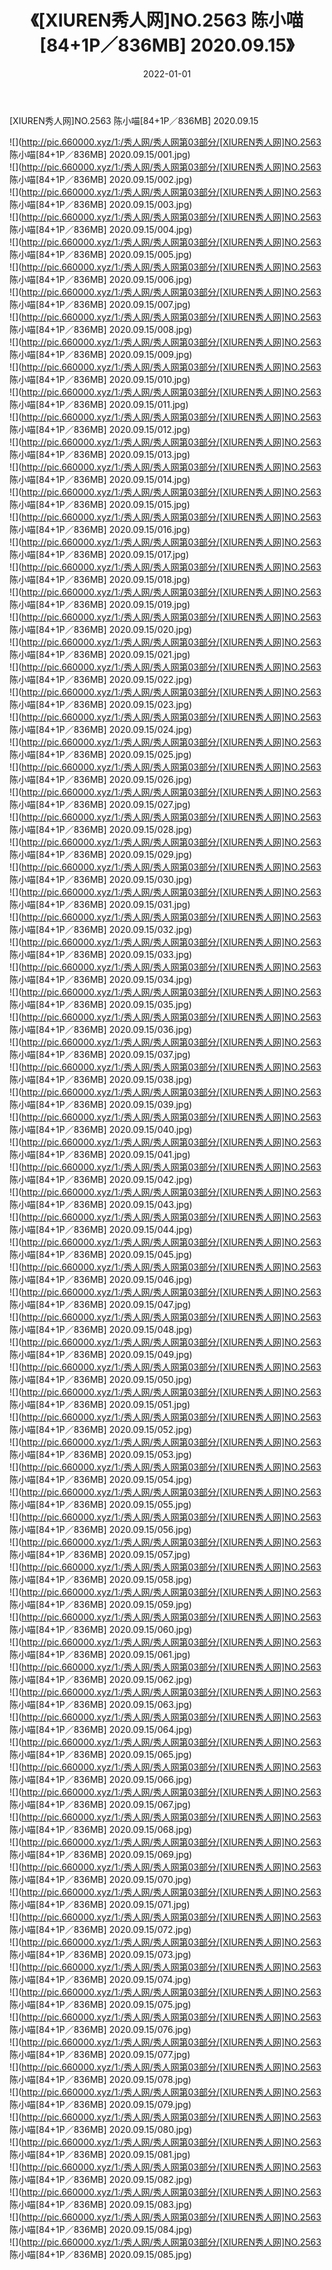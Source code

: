 ﻿---
layout: post
title:  《[XIUREN秀人网]NO.2563 陈小喵[84+1P／836MB] 2020.09.15》
date:   2022-01-01
img: http://pic.660000.xyz/1:/秀人网/秀人网第03部分/[XIUREN秀人网]NO.2563 陈小喵[84+1P／836MB] 2020.09.15/000.jpg
categories: [美女, 清纯, 唯美]
---

[XIUREN秀人网]NO.2563 陈小喵[84+1P／836MB] 2020.09.15

 ![](http://pic.660000.xyz/1:/秀人网/秀人网第03部分/[XIUREN秀人网]NO.2563 陈小喵[84+1P／836MB] 2020.09.15/001.jpg) <br>![](http://pic.660000.xyz/1:/秀人网/秀人网第03部分/[XIUREN秀人网]NO.2563 陈小喵[84+1P／836MB] 2020.09.15/002.jpg) <br>![](http://pic.660000.xyz/1:/秀人网/秀人网第03部分/[XIUREN秀人网]NO.2563 陈小喵[84+1P／836MB] 2020.09.15/003.jpg) <br>![](http://pic.660000.xyz/1:/秀人网/秀人网第03部分/[XIUREN秀人网]NO.2563 陈小喵[84+1P／836MB] 2020.09.15/004.jpg) <br>![](http://pic.660000.xyz/1:/秀人网/秀人网第03部分/[XIUREN秀人网]NO.2563 陈小喵[84+1P／836MB] 2020.09.15/005.jpg) <br>![](http://pic.660000.xyz/1:/秀人网/秀人网第03部分/[XIUREN秀人网]NO.2563 陈小喵[84+1P／836MB] 2020.09.15/006.jpg) <br>![](http://pic.660000.xyz/1:/秀人网/秀人网第03部分/[XIUREN秀人网]NO.2563 陈小喵[84+1P／836MB] 2020.09.15/007.jpg) <br>![](http://pic.660000.xyz/1:/秀人网/秀人网第03部分/[XIUREN秀人网]NO.2563 陈小喵[84+1P／836MB] 2020.09.15/008.jpg) <br>![](http://pic.660000.xyz/1:/秀人网/秀人网第03部分/[XIUREN秀人网]NO.2563 陈小喵[84+1P／836MB] 2020.09.15/009.jpg) <br>![](http://pic.660000.xyz/1:/秀人网/秀人网第03部分/[XIUREN秀人网]NO.2563 陈小喵[84+1P／836MB] 2020.09.15/010.jpg) <br>![](http://pic.660000.xyz/1:/秀人网/秀人网第03部分/[XIUREN秀人网]NO.2563 陈小喵[84+1P／836MB] 2020.09.15/011.jpg) <br>![](http://pic.660000.xyz/1:/秀人网/秀人网第03部分/[XIUREN秀人网]NO.2563 陈小喵[84+1P／836MB] 2020.09.15/012.jpg) <br>![](http://pic.660000.xyz/1:/秀人网/秀人网第03部分/[XIUREN秀人网]NO.2563 陈小喵[84+1P／836MB] 2020.09.15/013.jpg) <br>![](http://pic.660000.xyz/1:/秀人网/秀人网第03部分/[XIUREN秀人网]NO.2563 陈小喵[84+1P／836MB] 2020.09.15/014.jpg) <br>![](http://pic.660000.xyz/1:/秀人网/秀人网第03部分/[XIUREN秀人网]NO.2563 陈小喵[84+1P／836MB] 2020.09.15/015.jpg) <br>![](http://pic.660000.xyz/1:/秀人网/秀人网第03部分/[XIUREN秀人网]NO.2563 陈小喵[84+1P／836MB] 2020.09.15/016.jpg) <br>![](http://pic.660000.xyz/1:/秀人网/秀人网第03部分/[XIUREN秀人网]NO.2563 陈小喵[84+1P／836MB] 2020.09.15/017.jpg) <br>![](http://pic.660000.xyz/1:/秀人网/秀人网第03部分/[XIUREN秀人网]NO.2563 陈小喵[84+1P／836MB] 2020.09.15/018.jpg) <br>![](http://pic.660000.xyz/1:/秀人网/秀人网第03部分/[XIUREN秀人网]NO.2563 陈小喵[84+1P／836MB] 2020.09.15/019.jpg) <br>![](http://pic.660000.xyz/1:/秀人网/秀人网第03部分/[XIUREN秀人网]NO.2563 陈小喵[84+1P／836MB] 2020.09.15/020.jpg) <br>![](http://pic.660000.xyz/1:/秀人网/秀人网第03部分/[XIUREN秀人网]NO.2563 陈小喵[84+1P／836MB] 2020.09.15/021.jpg) <br>![](http://pic.660000.xyz/1:/秀人网/秀人网第03部分/[XIUREN秀人网]NO.2563 陈小喵[84+1P／836MB] 2020.09.15/022.jpg) <br>![](http://pic.660000.xyz/1:/秀人网/秀人网第03部分/[XIUREN秀人网]NO.2563 陈小喵[84+1P／836MB] 2020.09.15/023.jpg) <br>![](http://pic.660000.xyz/1:/秀人网/秀人网第03部分/[XIUREN秀人网]NO.2563 陈小喵[84+1P／836MB] 2020.09.15/024.jpg) <br>![](http://pic.660000.xyz/1:/秀人网/秀人网第03部分/[XIUREN秀人网]NO.2563 陈小喵[84+1P／836MB] 2020.09.15/025.jpg) <br>![](http://pic.660000.xyz/1:/秀人网/秀人网第03部分/[XIUREN秀人网]NO.2563 陈小喵[84+1P／836MB] 2020.09.15/026.jpg) <br>![](http://pic.660000.xyz/1:/秀人网/秀人网第03部分/[XIUREN秀人网]NO.2563 陈小喵[84+1P／836MB] 2020.09.15/027.jpg) <br>![](http://pic.660000.xyz/1:/秀人网/秀人网第03部分/[XIUREN秀人网]NO.2563 陈小喵[84+1P／836MB] 2020.09.15/028.jpg) <br>![](http://pic.660000.xyz/1:/秀人网/秀人网第03部分/[XIUREN秀人网]NO.2563 陈小喵[84+1P／836MB] 2020.09.15/029.jpg) <br>![](http://pic.660000.xyz/1:/秀人网/秀人网第03部分/[XIUREN秀人网]NO.2563 陈小喵[84+1P／836MB] 2020.09.15/030.jpg) <br>![](http://pic.660000.xyz/1:/秀人网/秀人网第03部分/[XIUREN秀人网]NO.2563 陈小喵[84+1P／836MB] 2020.09.15/031.jpg) <br>![](http://pic.660000.xyz/1:/秀人网/秀人网第03部分/[XIUREN秀人网]NO.2563 陈小喵[84+1P／836MB] 2020.09.15/032.jpg) <br>![](http://pic.660000.xyz/1:/秀人网/秀人网第03部分/[XIUREN秀人网]NO.2563 陈小喵[84+1P／836MB] 2020.09.15/033.jpg) <br>![](http://pic.660000.xyz/1:/秀人网/秀人网第03部分/[XIUREN秀人网]NO.2563 陈小喵[84+1P／836MB] 2020.09.15/034.jpg) <br>![](http://pic.660000.xyz/1:/秀人网/秀人网第03部分/[XIUREN秀人网]NO.2563 陈小喵[84+1P／836MB] 2020.09.15/035.jpg) <br>![](http://pic.660000.xyz/1:/秀人网/秀人网第03部分/[XIUREN秀人网]NO.2563 陈小喵[84+1P／836MB] 2020.09.15/036.jpg) <br>![](http://pic.660000.xyz/1:/秀人网/秀人网第03部分/[XIUREN秀人网]NO.2563 陈小喵[84+1P／836MB] 2020.09.15/037.jpg) <br>![](http://pic.660000.xyz/1:/秀人网/秀人网第03部分/[XIUREN秀人网]NO.2563 陈小喵[84+1P／836MB] 2020.09.15/038.jpg) <br>![](http://pic.660000.xyz/1:/秀人网/秀人网第03部分/[XIUREN秀人网]NO.2563 陈小喵[84+1P／836MB] 2020.09.15/039.jpg) <br>![](http://pic.660000.xyz/1:/秀人网/秀人网第03部分/[XIUREN秀人网]NO.2563 陈小喵[84+1P／836MB] 2020.09.15/040.jpg) <br>![](http://pic.660000.xyz/1:/秀人网/秀人网第03部分/[XIUREN秀人网]NO.2563 陈小喵[84+1P／836MB] 2020.09.15/041.jpg) <br>![](http://pic.660000.xyz/1:/秀人网/秀人网第03部分/[XIUREN秀人网]NO.2563 陈小喵[84+1P／836MB] 2020.09.15/042.jpg) <br>![](http://pic.660000.xyz/1:/秀人网/秀人网第03部分/[XIUREN秀人网]NO.2563 陈小喵[84+1P／836MB] 2020.09.15/043.jpg) <br>![](http://pic.660000.xyz/1:/秀人网/秀人网第03部分/[XIUREN秀人网]NO.2563 陈小喵[84+1P／836MB] 2020.09.15/044.jpg) <br>![](http://pic.660000.xyz/1:/秀人网/秀人网第03部分/[XIUREN秀人网]NO.2563 陈小喵[84+1P／836MB] 2020.09.15/045.jpg) <br>![](http://pic.660000.xyz/1:/秀人网/秀人网第03部分/[XIUREN秀人网]NO.2563 陈小喵[84+1P／836MB] 2020.09.15/046.jpg) <br>![](http://pic.660000.xyz/1:/秀人网/秀人网第03部分/[XIUREN秀人网]NO.2563 陈小喵[84+1P／836MB] 2020.09.15/047.jpg) <br>![](http://pic.660000.xyz/1:/秀人网/秀人网第03部分/[XIUREN秀人网]NO.2563 陈小喵[84+1P／836MB] 2020.09.15/048.jpg) <br>![](http://pic.660000.xyz/1:/秀人网/秀人网第03部分/[XIUREN秀人网]NO.2563 陈小喵[84+1P／836MB] 2020.09.15/049.jpg) <br>![](http://pic.660000.xyz/1:/秀人网/秀人网第03部分/[XIUREN秀人网]NO.2563 陈小喵[84+1P／836MB] 2020.09.15/050.jpg) <br>![](http://pic.660000.xyz/1:/秀人网/秀人网第03部分/[XIUREN秀人网]NO.2563 陈小喵[84+1P／836MB] 2020.09.15/051.jpg) <br>![](http://pic.660000.xyz/1:/秀人网/秀人网第03部分/[XIUREN秀人网]NO.2563 陈小喵[84+1P／836MB] 2020.09.15/052.jpg) <br>![](http://pic.660000.xyz/1:/秀人网/秀人网第03部分/[XIUREN秀人网]NO.2563 陈小喵[84+1P／836MB] 2020.09.15/053.jpg) <br>![](http://pic.660000.xyz/1:/秀人网/秀人网第03部分/[XIUREN秀人网]NO.2563 陈小喵[84+1P／836MB] 2020.09.15/054.jpg) <br>![](http://pic.660000.xyz/1:/秀人网/秀人网第03部分/[XIUREN秀人网]NO.2563 陈小喵[84+1P／836MB] 2020.09.15/055.jpg) <br>![](http://pic.660000.xyz/1:/秀人网/秀人网第03部分/[XIUREN秀人网]NO.2563 陈小喵[84+1P／836MB] 2020.09.15/056.jpg) <br>![](http://pic.660000.xyz/1:/秀人网/秀人网第03部分/[XIUREN秀人网]NO.2563 陈小喵[84+1P／836MB] 2020.09.15/057.jpg) <br>![](http://pic.660000.xyz/1:/秀人网/秀人网第03部分/[XIUREN秀人网]NO.2563 陈小喵[84+1P／836MB] 2020.09.15/058.jpg) <br>![](http://pic.660000.xyz/1:/秀人网/秀人网第03部分/[XIUREN秀人网]NO.2563 陈小喵[84+1P／836MB] 2020.09.15/059.jpg) <br>![](http://pic.660000.xyz/1:/秀人网/秀人网第03部分/[XIUREN秀人网]NO.2563 陈小喵[84+1P／836MB] 2020.09.15/060.jpg) <br>![](http://pic.660000.xyz/1:/秀人网/秀人网第03部分/[XIUREN秀人网]NO.2563 陈小喵[84+1P／836MB] 2020.09.15/061.jpg) <br>![](http://pic.660000.xyz/1:/秀人网/秀人网第03部分/[XIUREN秀人网]NO.2563 陈小喵[84+1P／836MB] 2020.09.15/062.jpg) <br>![](http://pic.660000.xyz/1:/秀人网/秀人网第03部分/[XIUREN秀人网]NO.2563 陈小喵[84+1P／836MB] 2020.09.15/063.jpg) <br>![](http://pic.660000.xyz/1:/秀人网/秀人网第03部分/[XIUREN秀人网]NO.2563 陈小喵[84+1P／836MB] 2020.09.15/064.jpg) <br>![](http://pic.660000.xyz/1:/秀人网/秀人网第03部分/[XIUREN秀人网]NO.2563 陈小喵[84+1P／836MB] 2020.09.15/065.jpg) <br>![](http://pic.660000.xyz/1:/秀人网/秀人网第03部分/[XIUREN秀人网]NO.2563 陈小喵[84+1P／836MB] 2020.09.15/066.jpg) <br>![](http://pic.660000.xyz/1:/秀人网/秀人网第03部分/[XIUREN秀人网]NO.2563 陈小喵[84+1P／836MB] 2020.09.15/067.jpg) <br>![](http://pic.660000.xyz/1:/秀人网/秀人网第03部分/[XIUREN秀人网]NO.2563 陈小喵[84+1P／836MB] 2020.09.15/068.jpg) <br>![](http://pic.660000.xyz/1:/秀人网/秀人网第03部分/[XIUREN秀人网]NO.2563 陈小喵[84+1P／836MB] 2020.09.15/069.jpg) <br>![](http://pic.660000.xyz/1:/秀人网/秀人网第03部分/[XIUREN秀人网]NO.2563 陈小喵[84+1P／836MB] 2020.09.15/070.jpg) <br>![](http://pic.660000.xyz/1:/秀人网/秀人网第03部分/[XIUREN秀人网]NO.2563 陈小喵[84+1P／836MB] 2020.09.15/071.jpg) <br>![](http://pic.660000.xyz/1:/秀人网/秀人网第03部分/[XIUREN秀人网]NO.2563 陈小喵[84+1P／836MB] 2020.09.15/072.jpg) <br>![](http://pic.660000.xyz/1:/秀人网/秀人网第03部分/[XIUREN秀人网]NO.2563 陈小喵[84+1P／836MB] 2020.09.15/073.jpg) <br>![](http://pic.660000.xyz/1:/秀人网/秀人网第03部分/[XIUREN秀人网]NO.2563 陈小喵[84+1P／836MB] 2020.09.15/074.jpg) <br>![](http://pic.660000.xyz/1:/秀人网/秀人网第03部分/[XIUREN秀人网]NO.2563 陈小喵[84+1P／836MB] 2020.09.15/075.jpg) <br>![](http://pic.660000.xyz/1:/秀人网/秀人网第03部分/[XIUREN秀人网]NO.2563 陈小喵[84+1P／836MB] 2020.09.15/076.jpg) <br>![](http://pic.660000.xyz/1:/秀人网/秀人网第03部分/[XIUREN秀人网]NO.2563 陈小喵[84+1P／836MB] 2020.09.15/077.jpg) <br>![](http://pic.660000.xyz/1:/秀人网/秀人网第03部分/[XIUREN秀人网]NO.2563 陈小喵[84+1P／836MB] 2020.09.15/078.jpg) <br>![](http://pic.660000.xyz/1:/秀人网/秀人网第03部分/[XIUREN秀人网]NO.2563 陈小喵[84+1P／836MB] 2020.09.15/079.jpg) <br>![](http://pic.660000.xyz/1:/秀人网/秀人网第03部分/[XIUREN秀人网]NO.2563 陈小喵[84+1P／836MB] 2020.09.15/080.jpg) <br>![](http://pic.660000.xyz/1:/秀人网/秀人网第03部分/[XIUREN秀人网]NO.2563 陈小喵[84+1P／836MB] 2020.09.15/081.jpg) <br>![](http://pic.660000.xyz/1:/秀人网/秀人网第03部分/[XIUREN秀人网]NO.2563 陈小喵[84+1P／836MB] 2020.09.15/082.jpg) <br>![](http://pic.660000.xyz/1:/秀人网/秀人网第03部分/[XIUREN秀人网]NO.2563 陈小喵[84+1P／836MB] 2020.09.15/083.jpg) <br>![](http://pic.660000.xyz/1:/秀人网/秀人网第03部分/[XIUREN秀人网]NO.2563 陈小喵[84+1P／836MB] 2020.09.15/084.jpg) <br>![](http://pic.660000.xyz/1:/秀人网/秀人网第03部分/[XIUREN秀人网]NO.2563 陈小喵[84+1P／836MB] 2020.09.15/085.jpg) <br>